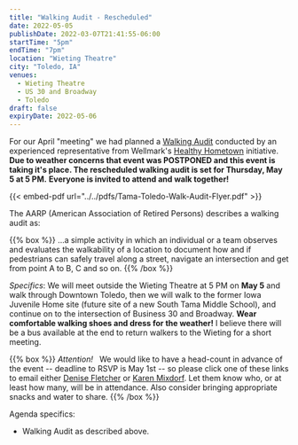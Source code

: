 ```yaml
---
title: "Walking Audit - Rescheduled"
date: 2022-05-05
publishDate: 2022-03-07T21:41:55-06:00
startTime: "5pm"
endTime: "7pm"
location: "Wieting Theatre"
city: "Toledo, IA"
venues:
  - Wieting Theatre
  - US 30 and Broadway
  - Toledo
draft: false
expiryDate: 2022-05-06
---
```


For our April "meeting" we had planned a [Walking Audit](https://www.aarp.org/livable-communities/getting-around/aarp-walk-audit-tool-kit/) conducted by an experienced representative from Wellmark's [Healthy Hometown](https://www.wellmark.com/about/community/community-health-improvement/iowa) initiative.  **Due to weather concerns that event was POSTPONED and this event is taking it's place.  The rescheduled walking audit is set for Thursday, May 5 at 5 PM.**  **Everyone is invited to attend and walk together!**  

{{< embed-pdf url="../../pdfs/Tama-Toledo-Walk-Audit-Flyer.pdf" >}} <p/> 

The AARP (American Association of Retired Persons) describes a walking audit as:

{{% box %}}
...a simple activity in which an individual or a team observes and evaluates the walkability of a location to document how and if pedestrians can safely travel along a street, navigate an intersection and get from point A to B, C and so on.
{{% /box %}}  
<p/>

_Specifics_: We will meet outside the Wieting Theatre at 5 PM on **May 5** and walk through Downtown Toledo, then we will walk to the former Iowa Juvenile Home site (future site of a new South Tama Middle School), and continue on to the intersection of Business 30 and Broadway. **Wear comfortable walking shoes and dress for the weather!**  I believe there will be a bus available at the end to return walkers to the Wieting for a short meeting.

{{% box %}}
_Attention!_ &nbsp; We would like to have a head-count in advance of the event -- deadline to RSVP is May 1st -- so please click one of these links to email either <a href="mailto:ldfletcher@mchsi.com?subject=Walking Audit RSVP">Denise Fletcher</a> or <a href="mailto:klmixdorf@gmail.com?subject=Walking Audit RSVP">Karen Mixdorf</a>.  Let them know who, or at least how many, will be in attendance.  Also consider bringing appropriate snacks and water to share.
{{% /box %}}  
</p>

Agenda specifics:

  - Walking Audit as described above.
   
 
